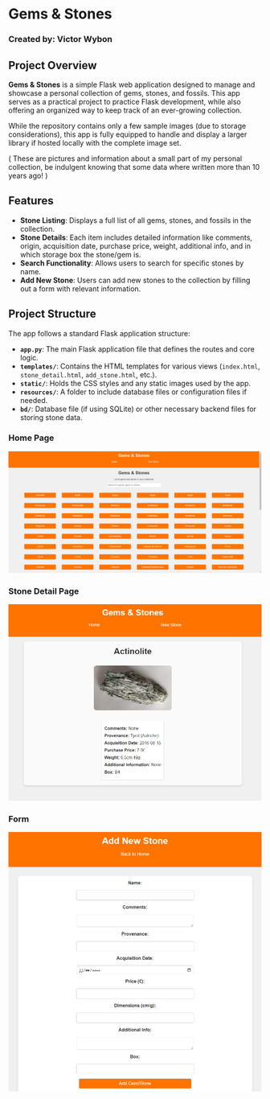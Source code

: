 # Gems & Stones

### Created by: Victor Wybon

## Project Overview

**Gems & Stones** is a simple Flask web application designed to manage and showcase a personal collection of gems, stones, and fossils. This app serves as a practical project to practice Flask development, while also offering an organized way to keep track of an ever-growing collection.

While the repository contains only a few sample images (due to storage considerations), this app is fully equipped to handle and display a larger library if hosted locally with the complete image set.

( These are pictures and information about a small part of my personal collection, be indulgent knowing that some data where written more than 10 years ago! )

## Features

- **Stone Listing**: Displays a full list of all gems, stones, and fossils in the collection.
- **Stone Details**: Each item includes detailed information like comments, origin, acquisition date, purchase price, weight, additional info, and in which storage box the stone/gem is.
- **Search Functionality**: Allows users to search for specific stones by name.
- **Add New Stone**: Users can add new stones to the collection by filling out a form with relevant information.

## Project Structure

The app follows a standard Flask application structure:

- **`app.py`**: The main Flask application file that defines the routes and core logic.
- **`templates/`**: Contains the HTML templates for various views (`index.html`, `stone_detail.html`, `add_stone.html`, etc.).
- **`static/`**: Holds the CSS styles and any static images used by the app.
- **`resources/`**: A folder to include database files or configuration files if needed.
- **`bd/`**: Database file (if using SQLite) or other necessary backend files for storing stone data.

### Home Page
![Home Page](images/home.png)

### Stone Detail Page
![Stone Detail Page](images/details.png)

### Form
![Form](images/form.png)